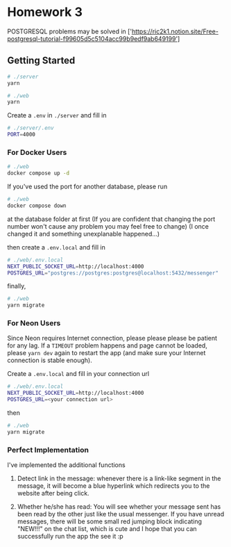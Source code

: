 # Homework 3

POSTGRESQL problems may be solved in ['https://ric2k1.notion.site/Free-postgresql-tutorial-f99605d5c5104acc99b9edf9ab649199']

## Getting Started

```bash
# ./server
yarn

# ./web
yarn
```

Create a `.env` in `./server` and fill in

```bash
# ./server/.env
PORT=4000
```

### For Docker Users

```bash
# ./web
docker compose up -d
```

If you've used the port for another database, please run  

```bash
# ./web
docker compose down
```

at the database folder at first (If you are confident that changing the port number won't cause any problem you may feel free to change) (I once changed it and something unexplanable happened...)

then create a `.env.local` and fill in

```bash
# ./web/.env.local
NEXT_PUBLIC_SOCKET_URL=http://localhost:4000
POSTGRES_URL="postgres://postgres:postgres@localhost:5432/messenger"
```

finally,

```bash
# ./web
yarn migrate
```

### For Neon Users

Since Neon requires Internet connection, please please please be patient for any lag.
If a `TIMEOUT` problem happens and page cannot be loaded, please `yarn dev` again to restart the app (and make sure your Internet connection is stable enough).

Create a `.env.local` and fill in your connection url

```bash
# ./web/.env.local
NEXT_PUBLIC_SOCKET_URL=http://localhost:4000
POSTGRES_URL=<your connection url>
```

then

```bash
# ./web
yarn migrate
```

### Perfect Implementation

I've implemented the additional functions 

1. Detect link in the message: whenever there is a link-like segment in the message, it will become a blue hyperlink which redirects you to the website after being click.

2. Whether he/she has read: You will see whether your message sent has been read by the other just like the usual messenger. If you have unread messages, there will be some small red jumping block indicating "NEW!!!" on the chat list, which is cute and I hope that you can successfully run the app the see it :p